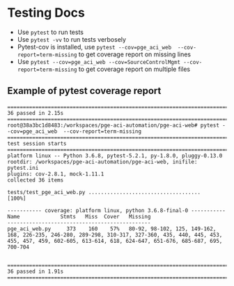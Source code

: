 # Testing Docs

* Use `pytest` to run tests
* Use `pytest -vv` to run tests verbosely
* Pytest-cov is installed, use `pytest --cov=pge_aci_web  --cov-report=term-missing` to get coverage report on missing lines
* Use `pytest --cov=pge_aci_web --cov=SourceControlMgmt --cov-report=term-missing` to get coverage report on multiple files

## Example of pytest coverage report
```
============================================================================================================ 36 passed in 2.15s =============================================================================================================
root@38a3bc1d8483:/workspaces/pge-aci-automation/pge-aci-web# pytest --cov=pge_aci_web  --cov-report=term-missing
============================================================================================================ test session starts ============================================================================================================
platform linux -- Python 3.6.8, pytest-5.2.1, py-1.8.0, pluggy-0.13.0
rootdir: /workspaces/pge-aci-automation/pge-aci-web, inifile: pytest.ini
plugins: cov-2.8.1, mock-1.11.1
collected 36 items                                                                                                                                                                                                                          

tests/test_pge_aci_web.py ....................................                                                                                                                                                                        [100%]

----------- coverage: platform linux, python 3.6.8-final-0 -----------
Name             Stmts   Miss  Cover   Missing
----------------------------------------------
pge_aci_web.py     373    160    57%   80-92, 98-102, 125, 149-162, 168, 226-235, 246-280, 289-298, 310-317, 327-360, 435, 440, 445, 453, 455, 457, 459, 602-605, 613-614, 618, 624-647, 651-676, 685-687, 695, 700-704


============================================================================================================ 36 passed in 1.91s =============================================================================================================
```